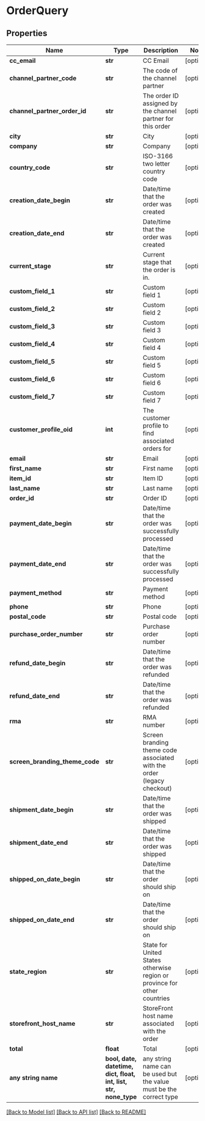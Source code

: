 # OrderQuery


## Properties
Name | Type | Description | Notes
------------ | ------------- | ------------- | -------------
**cc_email** | **str** | CC Email | [optional] 
**channel_partner_code** | **str** | The code of the channel partner | [optional] 
**channel_partner_order_id** | **str** | The order ID assigned by the channel partner for this order | [optional] 
**city** | **str** | City | [optional] 
**company** | **str** | Company | [optional] 
**country_code** | **str** | ISO-3166 two letter country code | [optional] 
**creation_date_begin** | **str** | Date/time that the order was created | [optional] 
**creation_date_end** | **str** | Date/time that the order was created | [optional] 
**current_stage** | **str** | Current stage that the order is in. | [optional] 
**custom_field_1** | **str** | Custom field 1 | [optional] 
**custom_field_2** | **str** | Custom field 2 | [optional] 
**custom_field_3** | **str** | Custom field 3 | [optional] 
**custom_field_4** | **str** | Custom field 4 | [optional] 
**custom_field_5** | **str** | Custom field 5 | [optional] 
**custom_field_6** | **str** | Custom field 6 | [optional] 
**custom_field_7** | **str** | Custom field 7 | [optional] 
**customer_profile_oid** | **int** | The customer profile to find associated orders for | [optional] 
**email** | **str** | Email | [optional] 
**first_name** | **str** | First name | [optional] 
**item_id** | **str** | Item ID | [optional] 
**last_name** | **str** | Last name | [optional] 
**order_id** | **str** | Order ID | [optional] 
**payment_date_begin** | **str** | Date/time that the order was successfully processed | [optional] 
**payment_date_end** | **str** | Date/time that the order was successfully processed | [optional] 
**payment_method** | **str** | Payment method | [optional] 
**phone** | **str** | Phone | [optional] 
**postal_code** | **str** | Postal code | [optional] 
**purchase_order_number** | **str** | Purchase order number | [optional] 
**refund_date_begin** | **str** | Date/time that the order was refunded | [optional] 
**refund_date_end** | **str** | Date/time that the order was refunded | [optional] 
**rma** | **str** | RMA number | [optional] 
**screen_branding_theme_code** | **str** | Screen branding theme code associated with the order (legacy checkout) | [optional] 
**shipment_date_begin** | **str** | Date/time that the order was shipped | [optional] 
**shipment_date_end** | **str** | Date/time that the order was shipped | [optional] 
**shipped_on_date_begin** | **str** | Date/time that the order should ship on | [optional] 
**shipped_on_date_end** | **str** | Date/time that the order should ship on | [optional] 
**state_region** | **str** | State for United States otherwise region or province for other countries | [optional] 
**storefront_host_name** | **str** | StoreFront host name associated with the order | [optional] 
**total** | **float** | Total | [optional] 
**any string name** | **bool, date, datetime, dict, float, int, list, str, none_type** | any string name can be used but the value must be the correct type | [optional]

[[Back to Model list]](../README.md#documentation-for-models) [[Back to API list]](../README.md#documentation-for-api-endpoints) [[Back to README]](../README.md)


